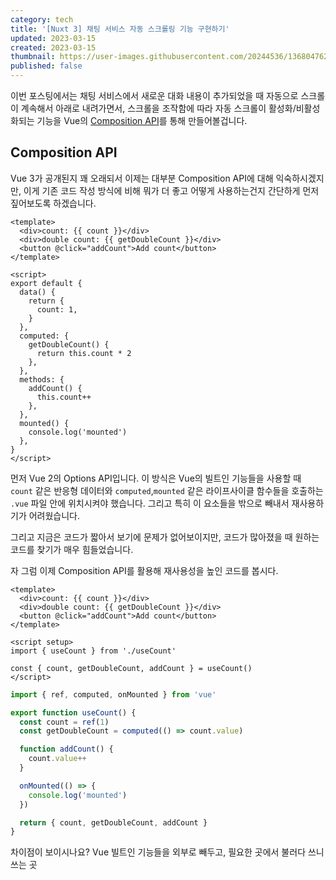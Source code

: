 ```yaml
---
category: tech
title: '[Nuxt 3] 채팅 서비스 자동 스크롤링 기능 구현하기'
updated: 2023-03-15
created: 2023-03-15
thumbnail: https://user-images.githubusercontent.com/20244536/136804762-1e64b59c-e60e-462b-99f8-a39131f4c507.png
published: false
---
```


이번 포스팅에서는 채팅 서비스에서 새로운 대화 내용이 추가되었을 때 자동으로 스크롤이 계속해서 아래로 내려가면서, 스크롤을 조작함에 따라 자동 스크롤이 활성화/비활성화되는 기능을 Vue의 [Composition API](https://vuejs.org/guide/extras/composition-api-faq.html#what-is-composition-api)를 통해 만들어볼겁니다.

<!--more-->

## Composition API

Vue 3가 공개된지 꽤 오래되서 이제는 대부분 Composition API에 대해 익숙하시겠지만, 이게 기존 코드 작성 방식에 비해 뭐가 더 좋고 어떻게 사용하는건지 간단하게 먼저 짚어보도록 하겠습니다.

```vue [Options API]
<template>
  <div>count: {{ count }}</div>
  <div>double count: {{ getDoubleCount }}</div>
  <button @click="addCount">Add count</button>
</template>

<script>
export default {
  data() {
    return {
      count: 1,
    }
  },
  computed: {
    getDoubleCount() {
      return this.count * 2
    },
  },
  methods: {
    addCount() {
      this.count++
    },
  },
  mounted() {
    console.log('mounted')
  },
}
</script>
```

먼저 Vue 2의 Options API입니다. 이 방식은 Vue의 빌트인 기능들을 사용할 때 `count` 같은 반응형 데이터와 `computed`,`mounted` 같은 라이프사이클 함수들을 호출하는 `.vue` 파일 안에 위치시켜야 했습니다. 그리고 특히 이 요소들을 밖으로 빼내서 재사용하기가 어려웠습니다.

그리고 지금은 코드가 짧아서 보기에 문제가 없어보이지만, 코드가 많아졌을 때 원하는 코드를 찾기가 매우 힘들었습니다.

자 그럼 이제 Composition API를 활용해 재사용성을 높인 코드를 봅시다.

```vue [Composition API]
<template>
  <div>count: {{ count }}</div>
  <div>double count: {{ getDoubleCount }}</div>
  <button @click="addCount">Add count</button>
</template>

<script setup>
import { useCount } from './useCount'

const { count, getDoubleCount, addCount } = useCount()
</script>
```

```ts [useCount.ts]
import { ref, computed, onMounted } from 'vue'

export function useCount() {
  const count = ref(1)
  const getDoubleCount = computed(() => count.value)

  function addCount() {
    count.value++
  }

  onMounted(() => {
    console.log('mounted')
  })

  return { count, getDoubleCount, addCount }
}
```

차이점이 보이시나요? Vue 빌트인 기능들을 외부로 빼두고, 필요한 곳에서 불러다 쓰니 쓰는 곳
